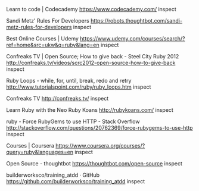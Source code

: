 
Learn to code | Codecademy
https://www.codecademy.com/
inspect

Sandi Metz&#39; Rules For Developers
https://robots.thoughtbot.com/sandi-metz-rules-for-developers
inspect

Best Online Courses | Udemy
https://www.udemy.com/courses/search/?ref=home&src=ukw&q=ruby&lang=en
inspect

Confreaks TV | Open Source; How to give back - Steel City Ruby 2012
http://confreaks.tv/videos/scrc2012-open-source-how-to-give-back
inspect

Ruby Loops - while, for, until, break, redo and retry
http://www.tutorialspoint.com/ruby/ruby_loops.htm
inspect

Confreaks TV
http://confreaks.tv/
inspect

Learn Ruby with the Neo Ruby Koans
http://rubykoans.com/
inspect

ruby - Force RubyGems to use HTTP - Stack Overflow
http://stackoverflow.com/questions/20762369/force-rubygems-to-use-http
inspect

Courses | Coursera
https://www.coursera.org/courses/?query=ruby&languages=en
inspect

Open Source - thoughtbot
https://thoughtbot.com/open-source
inspect

builderworksco/training_atdd · GitHub
https://github.com/builderworksco/training_atdd
inspect
